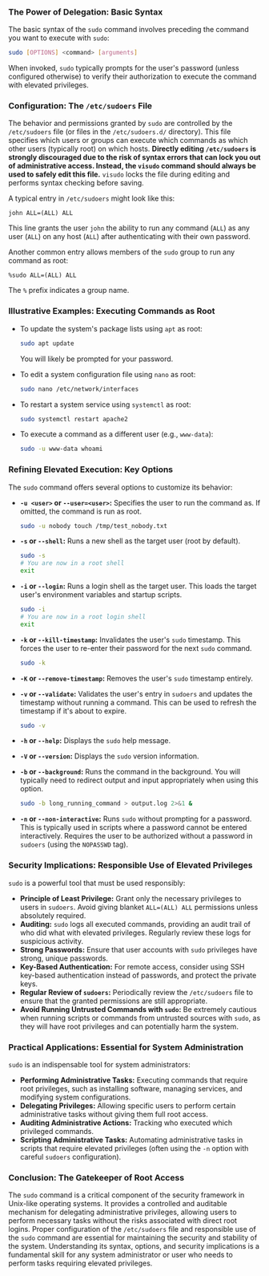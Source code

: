 ### The Power of Delegation: Basic Syntax

The basic syntax of the `sudo` command involves preceding the command you want to execute with `sudo`:

```bash
sudo [OPTIONS] <command> [arguments]
```

When invoked, `sudo` typically prompts for the user's password (unless configured otherwise) to verify their authorization to execute the command with elevated privileges.

### Configuration: The `/etc/sudoers` File

The behavior and permissions granted by `sudo` are controlled by the `/etc/sudoers` file (or files in the `/etc/sudoers.d/` directory). This file specifies which users or groups can execute which commands as which other users (typically root) on which hosts. **Directly editing `/etc/sudoers` is strongly discouraged due to the risk of syntax errors that can lock you out of administrative access. Instead, the `visudo` command should always be used to safely edit this file.** `visudo` locks the file during editing and performs syntax checking before saving.

A typical entry in `/etc/sudoers` might look like this:

```
john ALL=(ALL) ALL
```

This line grants the user `john` the ability to run any command (`ALL`) as any user (`ALL`) on any host (`ALL`) after authenticating with their own password.

Another common entry allows members of the `sudo` group to run any command as root:

```
%sudo ALL=(ALL) ALL
```

The `%` prefix indicates a group name.

### Illustrative Examples: Executing Commands as Root

- To update the system's package lists using `apt` as root:

  ```bash
  sudo apt update
  ```

  You will likely be prompted for your password.

- To edit a system configuration file using `nano` as root:

  ```bash
  sudo nano /etc/network/interfaces
  ```

- To restart a system service using `systemctl` as root:

  ```bash
  sudo systemctl restart apache2
  ```

- To execute a command as a different user (e.g., `www-data`):

  ```bash
  sudo -u www-data whoami
  ```

### Refining Elevated Execution: Key Options

The `sudo` command offers several options to customize its behavior:

- **`-u <user>` or `--user=<user>`:** Specifies the user to run the command as. If omitted, the command is run as root.

  ```bash
  sudo -u nobody touch /tmp/test_nobody.txt
  ```

- **`-s` or `--shell`:** Runs a new shell as the target user (root by default).

  ```bash
  sudo -s
  # You are now in a root shell
  exit
  ```

- **`-i` or `--login`:** Runs a login shell as the target user. This loads the target user's environment variables and startup scripts.

  ```bash
  sudo -i
  # You are now in a root login shell
  exit
  ```

- **`-k` or `--kill-timestamp`:** Invalidates the user's `sudo` timestamp. This forces the user to re-enter their password for the next `sudo` command.

  ```bash
  sudo -k
  ```

- **`-K` or `--remove-timestamp`:** Removes the user's `sudo` timestamp entirely.

- **`-v` or `--validate`:** Validates the user's entry in `sudoers` and updates the timestamp without running a command. This can be used to refresh the timestamp if it's about to expire.

  ```bash
  sudo -v
  ```

- **`-h` or `--help`:** Displays the `sudo` help message.

- **`-V` or `--version`:** Displays the `sudo` version information.

- **`-b` or `--background`:** Runs the command in the background. You will typically need to redirect output and input appropriately when using this option.

  ```bash
  sudo -b long_running_command > output.log 2>&1 &
  ```

- **`-n` or `--non-interactive`:** Runs `sudo` without prompting for a password. This is typically used in scripts where a password cannot be entered interactively. Requires the user to be authorized without a password in `sudoers` (using the `NOPASSWD` tag).

### Security Implications: Responsible Use of Elevated Privileges

`sudo` is a powerful tool that must be used responsibly:

- **Principle of Least Privilege:** Grant only the necessary privileges to users in `sudoers`. Avoid giving blanket `ALL=(ALL) ALL` permissions unless absolutely required.
- **Auditing:** `sudo` logs all executed commands, providing an audit trail of who did what with elevated privileges. Regularly review these logs for suspicious activity.
- **Strong Passwords:** Ensure that user accounts with `sudo` privileges have strong, unique passwords.
- **Key-Based Authentication:** For remote access, consider using SSH key-based authentication instead of passwords, and protect the private keys.
- **Regular Review of `sudoers`:** Periodically review the `/etc/sudoers` file to ensure that the granted permissions are still appropriate.
- **Avoid Running Untrusted Commands with `sudo`:** Be extremely cautious when running scripts or commands from untrusted sources with `sudo`, as they will have root privileges and can potentially harm the system.

### Practical Applications: Essential for System Administration

`sudo` is an indispensable tool for system administrators:

- **Performing Administrative Tasks:** Executing commands that require root privileges, such as installing software, managing services, and modifying system configurations.
- **Delegating Privileges:** Allowing specific users to perform certain administrative tasks without giving them full root access.
- **Auditing Administrative Actions:** Tracking who executed which privileged commands.
- **Scripting Administrative Tasks:** Automating administrative tasks in scripts that require elevated privileges (often using the `-n` option with careful `sudoers` configuration).

### Conclusion: The Gatekeeper of Root Access

The `sudo` command is a critical component of the security framework in Unix-like operating systems. It provides a controlled and auditable mechanism for delegating administrative privileges, allowing users to perform necessary tasks without the risks associated with direct root logins. Proper configuration of the `/etc/sudoers` file and responsible use of the `sudo` command are essential for maintaining the security and stability of the system. Understanding its syntax, options, and security implications is a fundamental skill for any system administrator or user who needs to perform tasks requiring elevated privileges.
